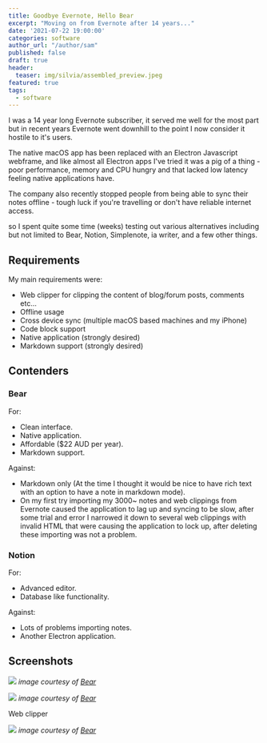 ```yaml
---
title: Goodbye Evernote, Hello Bear
excerpt: "Moving on from Evernote after 14 years..."
date: '2021-07-22 19:00:00'
categories: software
author_url: "/author/sam"
published: false
draft: true
header:
  teaser: img/silvia/assembled_preview.jpeg
featured: true
tags:
  - software
---
```


I was a 14 year long Evernote subscriber, it served me well for the most part but in recent years Evernote went downhill to the point I now consider it hostile to it's users.

The native macOS app has been replaced with an Electron Javascript webframe, and like almost all Electron apps I've tried it was a pig of a thing - poor performance, memory and CPU hungry and that lacked low latency feeling native applications have.

The company also recently stopped people from being able to sync their notes offline - tough luck if you're travelling or don't have reliable internet access.

so I spent quite some time (weeks) testing out various alternatives including but not limited to Bear, Notion, Simplenote, ia writer, and a few other things.

## Requirements

My main requirements were:

- Web clipper for clipping the content of blog/forum posts, comments etc...
- Offline usage
- Cross device sync (multiple macOS based machines and my iPhone)
- Code block support
- Native application (strongly desired)
- Markdown support (strongly desired)

## Contenders

### Bear

For:

- Clean interface.
- Native application.
- Affordable ($22 AUD per year).
- Markdown support.

Against:

- Markdown only (At the time I thought it would be nice to have rich text with an option to have a note in markdown mode).
- On my first try importing my 3000~ notes and web clippings from Evernote caused the application to lag up and syncing to be slow, after some trial and error I narrowed it down to several web clippings with invalid HTML that were causing the application to lock up, after deleting these importing was not a problem.

### Notion

For:

- Advanced editor.
- Database like functionality.

Against:

- Lots of problems importing notes.
- Another Electron application.

## Screenshots

![](https://github.com/sammcj/smcleod_files/blob/master/images/evernote_bear/bear_header-mac-screenshot.jpeg?raw=true)
_image courtesy of [Bear](bear.io)_

![](https://github.com/sammcj/smcleod_files/blob/master/images/evernote_bear/bear_feature-themes.jpeg?raw=true)
_image courtesy of [Bear](bear.io)_

Web clipper

![](https://github.com/sammcj/smcleod_files/blob/master/images/evernote_bear/bear_web_clipper.jpeg?raw=true)
_image courtesy of [Bear](bear.io)_
